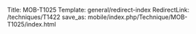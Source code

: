 Title: MOB-T1025
Template: general/redirect-index
RedirectLink: /techniques/T1422
save_as: mobile/index.php/Technique/MOB-T1025/index.html